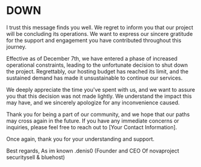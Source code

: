# DOWN

I trust this message finds you well. We regret to inform you that our project will be concluding its operations. We want to express our sincere gratitude for the support and engagement you have contributed throughout this journey.

Effective as of December 7th, we have entered a phase of increased operational constraints, leading to the unfortunate decision to shut down the project. Regrettably, our hosting budget has reached its limit, and the sustained demand has made it unsustainable to continue our services.

We deeply appreciate the time you've spent with us, and we want to assure you that this decision was not made lightly. We understand the impact this may have, and we sincerely apologize for any inconvenience caused.

Thank you for being a part of our community, and we hope that our paths may cross again in the future. If you have any immediate concerns or inquiries, please feel free to reach out to [Your Contact Information].

Once again, thank you for your understanding and support.

Best regards, As im known .denis0 (Founder and CEO Of novaproject securitysell & bluehost)
